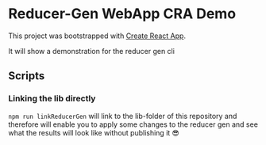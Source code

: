 # Reducer-Gen WebApp CRA Demo
This project was bootstrapped with [Create React App](https://github.com/facebook/create-react-app).

It will show a demonstration for the reducer gen cli

## Scripts

### Linking the lib directly
```npm run linkReducerGen``` will link to the lib-folder of this repository and therefore will enable you to apply some changes to the reducer gen and see what the results will look like without publishing it 😎